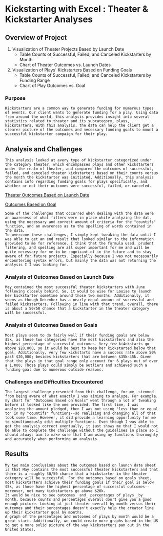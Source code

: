 # Kickstarting with Excel : Theater & Kickstarter Analyses

## Overview of Project
1. Visualization of Theater Projects Based by Launch Date
   * Table Counts of Successful, Failed, and Canceled Kickstarters by Month
   * Chart of Theater Outcomes vs. Launch Dates
2. Visualization of Plays' Kickstarters Based on Funding Goals
   * Table Counts of Successful, Failed, and Canceled Kickstarters by Funding Range
   * Chart of Play Outcomes vs. Goal

### Purpose
	Kickstarters are a common way to generate funding for numerous types of events. Our client wants to generate funding for a play. Using data from around the world, this analysis provides insight into several statistics related to theater and its subcategory, plays, kickstarters. With this analysis, the data can help the client get a clearer picture of the outcomes and necessary funding goals to mount a successful kickstarter campaign for their play. 

## Analysis and Challenges
	This analysis looked at every type of kickstarter categorized under the category theater, which encompasses plays and other kickstarters under the realm of theater, and compared the outcomes of successful, failed, and canceled theater kickstarters based on their counts versus the month the kickstarter was initiated. Additionally, this analysis contains info regarding funding goals for plays specifically, and whether or not their outcomes were successful, failed, or canceled. 

[Theater Outcomes Based on Launch Date](https://github.com/lawrencegoodwyn/kickstarter-analysis/blob/33ab026d7bdfafa9725b58a31429d666c74fbc50/Screen%20Shot%202021-09-01%20at%203.05.08%20PM.png)

[Outcomes Based on Goal](https://github.com/lawrencegoodwyn/kickstarter-analysis/blob/33ab026d7bdfafa9725b58a31429d666c74fbc50/Screen%20Shot%202021-09-01%20at%203.05.22%20PM.png)


	Some of the challenges that occurred when dealing with the data were an awareness of what filters were in place while analyzing the dat, using the necessary and correct amount of criteria for the "countifs" function, and an awareness as to the spelling of words contained in the data. 
	To overcome these challenges, I simply kept tweaking the data until I was able to get an end result that looked similar to the information provided to me for reference. I think that the formula used, prudent filtering, and spelling are all super important for me and will be quite necessary for me to be cognizant of in the future and to stay aware of for future projects. Especially because I was not necessarily encountering syntax errors, but mainly the data was not returning the analysis I I was looking for.

### Analysis of Outcomes Based on Launch Date

	May contained the most successful theater kickstarters with June following closely behind. So, it would be wise for Louise to launch her kickstarter sometime around those two months. Additionally, it seems as though December has a nearly equal amount of successful and failed kickstarters. Following in line with that trend, overall, there is about a 50/50 chance that a kickstarter in the theater category will be successful. 

### Analysis of Outcomes Based on Goals

	Most plays seem to do fairly well if their funding goals are below $5k, as these two categories have the most kickstarters and also the highest percentage of successful outcomes. Very few ki4ckstarts go above $20,000, so it would be best to keep her kickstarted below that goal. Additionally, very few kickstarts have a success rate above 50% past $20,000; besides kickstarters that are between $35k-45k. Given that the plays in that goal range only account for 6 plays out of over a 1,000; Those plays could simply be outliers and achieved such a funding goal due to numerous outside reasons. 

### Challenges and Difficulties Encountered
	The largest challenge presented from this challenge, for me, stemmed from being aware of what exactly I was aiming to analyze. For example, my chart for "Outcomes Based on Goals" went through a lot of tweaking before it looked like the one provided. The first time, I was analyzing the amount pledged, then I was not using "less than or equal to" in my "countifs" functions--so realizing and changing all of that took some time. However, it did provide a learning opportunity for me to simultaneously edit multiple functions. Even though I was able to get the analysis correct eventually, it just shows me that I would not be able to complete the challenge without the guidelines in place so I should always aim to make sure that I am using my functions thoroughly and accurately when performing an analysis. 

## Results

	My two main conclusions about the outcomes based on launch date sheet is that May contains the most successful theater kickstarters and that there is a roughly 50/50 chance that a kickstarter in the theater category will be successful. For the outcomes based on goals sheet, most kickstarters achieve their funding goals if their goal is below $5k, as those have the highest percentage of successful outcomes--moreover, not many kickstarters go above $20k. 
	It would be nice to see outcomes _and_ percentages of plays _by_ month, because counts and percentages overall don't give you a good enough picture. Looking at just theater overall by month versus their outcomes and their percentages doesn't exactly help the creator line up their kickstarter goal by months. 
	A graph of the percentages and outcomes of plays by month would be a great start. Additionally, we could create more graphs based in the US to get a more solid picture of the way kickstarters pan out in the United States. 

